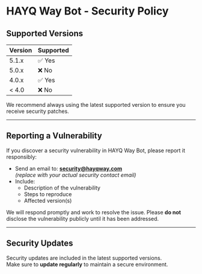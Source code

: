 # HAYQ Way Bot - Security Policy

## Supported Versions

| Version | Supported |
|---------|-----------|
| 5.1.x   | ✅ Yes    |
| 5.0.x   | ❌ No     |
| 4.0.x   | ✅ Yes    |
| < 4.0   | ❌ No     |

We recommend always using the latest supported version to ensure you receive security patches.

---

## Reporting a Vulnerability

If you discover a security vulnerability in HAYQ Way Bot, please report it responsibly:

- Send an email to: **security@hayqway.com**  
  _(replace with your actual security contact email)_
- Include:
  - Description of the vulnerability
  - Steps to reproduce
  - Affected version(s)

We will respond promptly and work to resolve the issue. Please **do not** disclose the vulnerability publicly until it has been addressed.

---

## Security Updates

Security updates are included in the latest supported versions.  
Make sure to **update regularly** to maintain a secure environment.
